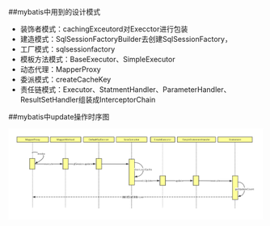 
##mybatis中用到的设计模式

- 装饰者模式：cachingExceutord对Execctor进行包装
- 建造模式：SqlSessionFactoryBuilder去创建SqlSessionFactory，
- 工厂模式：sqlsessionfactory
- 模板方法模式：BaseExecutor、SimpleExecutor
- 动态代理：MapperProxy
- 委派模式：createCacheKey
- 责任链模式：Executor、StatmentHandler、ParameterHandler、ResultSetHandler组装成InterceptorChain

##mybatis中update操作时序图

![image](./mybatis中update流程时序图.jpg)